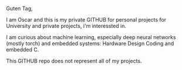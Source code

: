 Guten Tag,

I am Oscar and this is my private GITHUB for personal projects for University and private projects, i'm interessted in.

I am curious about machine learning, especially deep neural networks (mostly torch) and embedded systems: Hardware Design Coding and embedded C.

This GITHUB repo does not represent all of my projects.
